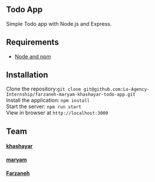 ## Todo App

Simple Todo app with Node.js and Express.
## Requirements
- [Node and npm](http://nodejs.org)
## Installation
Clone the repository:`git clone git@github.com:Lo-Agency-Internship/farzaneh-maryam-khashayar-todo-app.git`<br />Install the application: `npm install`<br />Start the server: `npm run start`<br /> View in browser at `http://localhost:3000`
## Team
#### [khashayar](https://github.com/Khashiiiiiii)
#### [maryam](https://github.com/MaryPG21) 
#### [Farzaneh](https://github.com/ferizana92) 
